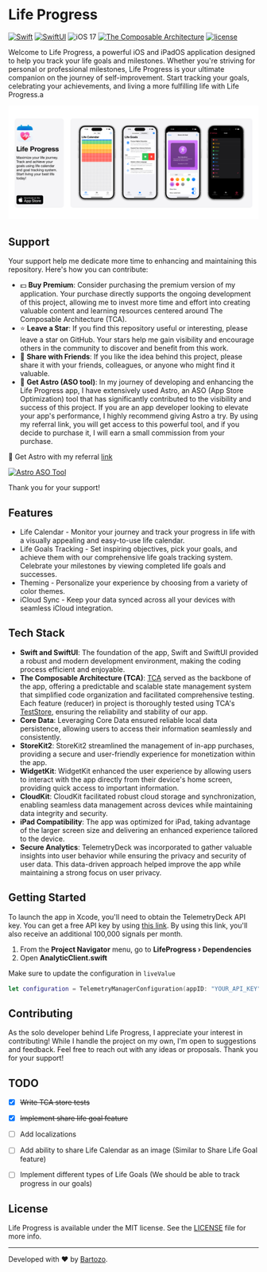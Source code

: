 # Life Progress

[![Swift](https://img.shields.io/badge/swift-5.8-brightgreen.svg)](https://developer.apple.com/swift/)
[![SwiftUI](https://img.shields.io/badge/-SwiftUI-ff69b4)](https://developer.apple.com/documentation/swiftui)
![iOS 17](https://img.shields.io/badge/-iOS%2017-blue)
[![The Composable Architecture](https://img.shields.io/badge/-TCA-blue)](https://developer.apple.com/ios/)
[![license](https://img.shields.io/badge/license-mit-brightgreen.svg)](https://en.wikipedia.org/wiki/MIT_License)

Welcome to Life Progress, a powerful iOS and iPadOS application designed to help you track your life goals and milestones. Whether you're striving for personal or professional milestones, Life Progress is your ultimate companion on the journey of self-improvement. Start tracking your goals, celebrating your achievements, and living a more fulfilling life with Life Progress.a

[![LifeProgress](Images/iOS-Marketing-Image@1x.png)](https://apps.apple.com/us/app/life-progress-calendar/id6447311106)

## Support

Your support help me dedicate more time to enhancing and maintaining this repository. Here's how you can contribute:

- 💵 **Buy Premium**: Consider purchasing the premium version of my application. Your purchase directly supports the ongoing development of this project, allowing me to invest more time and effort into creating valuable content and learning resources centered around The Composable Architecture (TCA).
- ⭐️ **Leave a Star**: If you find this repository useful or interesting, please leave a star on GitHub. Your stars help me gain visibility and encourage others in the community to discover and benefit from this work.
- 📲 **Share with Friends**: If you like the idea behind this project, please share it with your friends, colleagues, or anyone who might find it valuable.
- 🚀 **Get Astro (ASO tool)**: In my journey of developing and enhancing the Life Progress app, I have extensively used Astro, an ASO (App Store Optimization) tool that has significantly contributed to the visibility and success of this project. If you are an app developer looking to elevate your app's performance, I highly recommend giving Astro a try. By using my referral link, you will get access to this powerful tool, and if you decide to purchase it, I will earn a small commission from your purchase. 

🔗 Get Astro with my referral [link](https://tryastro.app?aff=v8EvB)

[![Astro ASO Tool](https://tryastro.app/hero.webp)](https://tryastro.app?aff=v8EvB)

Thank you for your support!

## Features

- Life Calendar - Monitor your journey and track your progress in life with a visually appealing and easy-to-use life calendar.
- Life Goals Tracking - Set inspiring objectives, pick your goals, and achieve them with our comprehensive life goals tracking system. Celebrate your milestones by viewing completed life goals and successes.
- Theming - Personalize your experience by choosing from a variety of color themes.
- iCloud Sync - Keep your data synced across all your devices with seamless iCloud integration.

## Tech Stack

- **Swift and SwiftUI**: The foundation of the app, Swift and SwiftUI provided a robust and modern development environment, making the coding process efficient and enjoyable.
- **The Composable Architecture (TCA)**: [TCA](https://github.com/pointfreeco/swift-composable-architecture) served as the backbone of the app, offering a predictable and scalable state management system that simplified code organization and facilitated comprehensive testing. Each feature (reducer) in project is thoroughly tested using TCA's [TestStore](https://pointfreeco.github.io/swift-composable-architecture/main/documentation/composablearchitecture/testing), ensuring the reliability and stability of our app.
- **Core Data**: Leveraging Core Data ensured reliable local data persistence, allowing users to access their information seamlessly and consistently.
- **StoreKit2**: StoreKit2 streamlined the management of in-app purchases, providing a secure and user-friendly experience for monetization within the app.
- **WidgetKit**: WidgetKit enhanced the user experience by allowing users to interact with the app directly from their device's home screen, providing quick access to important information.
- **CloudKit**: CloudKit facilitated robust cloud storage and synchronization, enabling seamless data management across devices while maintaining data integrity and security.
- **iPad Compatibility**: The app was optimized for iPad, taking advantage of the larger screen size and delivering an enhanced experience tailored to the device.
- **Secure Analytics**: TelemetryDeck was incorporated to gather valuable insights into user behavior while ensuring the privacy and security of user data. This data-driven approach helped improve the app while maintaining a strong focus on user privacy.


## Getting Started

To launch the app in Xcode, you'll need to obtain the TelemetryDeck API key. You can get a free API key by using [this link](https://dashboard.telemetrydeck.com/registration/organization?referralCode=ND5P0ZA6Q3LUHZSE). By using this link, you'll also receive an additional 100,000 signals per month.


1. From the **Project Navigator** menu, go to **LifeProgress › Dependencies**
2. Open **AnalyticClient.swift**

Make sure to update the configuration in `liveValue`
```swift
let configuration = TelemetryManagerConfiguration(appID: "YOUR_API_KEY")
```

## Contributing

As the solo developer behind Life Progress, I appreciate your interest in contributing! While I handle the project on my own, I'm open to suggestions and feedback. Feel free to reach out with any ideas or proposals. Thank you for your support!

## TODO

- [x] ~~Write TCA store tests~~
- [x] ~~Implement share life goal feature~~
- [ ] Add localizations
- [ ] Add ability to share Life Calendar as an image (Similar to Share Life Goal feature)
- [ ] Implement different types of Life Goals (We should be able to track progress in our goals)


## License

Life Progress is available under the MIT license. See the [LICENSE](https://github.com/AndreasInk/IntroKit/blob/main/LICENSE) file for more info. 

---
Developed with ❤️ by [Bartozo](https://twitter.com/Bartozo_).

